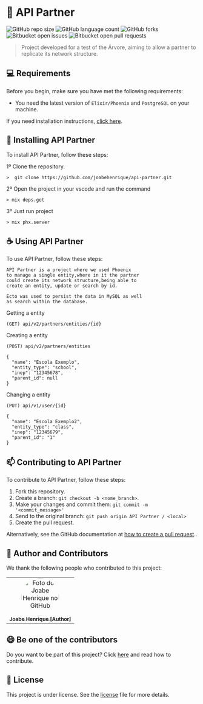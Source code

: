 # :deciduous_tree: API Partner

![GitHub repo size](https://img.shields.io/github/repo-size/joabehenrique/api-partner?style=flat)
![GitHub language count](https://img.shields.io/github/languages/count/joabehenrique/api-partner?style=flat)
![GitHub forks](https://img.shields.io/github/forks/joabehenrique/api-partner?style=flat)
![Bitbucket open issues](https://img.shields.io/bitbucket/issues/joabehenrique/api-partner?style=flat)
![Bitbucket open pull requests](https://img.shields.io/bitbucket/pr-raw/joabehenrique/api-partner?style=flat)

> Project developed for a test of the Árvore, aiming to allow a partner to replicate its network structure.

## 💻 Requirements

Before you begin, make sure you have met the following requirements:

- You need the latest version of `Elixir/Phoenix` and `PostgreSQL` on your machine.

If you need installation instructions, [click here](https://hexdocs.pm/phoenix/installation.html).

## 🚀 Installing API Partner

To install API Partner, follow these steps:

1º Clone the repository.

```
>  git clone https://github.com/joabehenrique/api-partner.git
```

2º Open the project in your vscode and run the command

```
> mix deps.get
```

3º Just run project

```
> mix phx.server
```

## ☕ Using API Partner

To use API Partner, follow these steps:

```
API Partner is a project where we used Phoenix
to manage a single entity,where in it the partner
could create its network structure,being able to
create an entity, update or search by id.

Ecto was used to persist the data in MySQL as well
as search within the database.
```

Getting a entity

```
(GET) api/v2/partners/entities/{id}
```

Creating a entity

```
(POST) api/v2/partners/entities

{
  "name": "Escola Exemplo",
  "entity_type": "school",
  "inep": "12345678",
  "parent_id": null
}
```

Changing a entity

```
(PUT) api/v1/user/{id}

{
  "name": "Escola Exemplo2",
  "entity_type": "class",
  "inep": "12345679",
  "parent_id": "1"
}
```

## 📫 Contributing to API Partner

To contribute to API Partner, follow these steps:

1. Fork this repository.
2. Create a branch: `git checkout -b <nome_branch>`.
3. Make your changes and commit them: `git commit -m '<commit_message>'`
4. Send to the original branch: `git push origin API Partner / <local>`
5. Create the pull request.

Alternatively, see the GitHub documentation at [how to create a pull request](https://help.github.com/en/github/collaborating-with-issues-and-pull-requests/creating-a-pull-request)..

## 🤝 Author and Contributors

We thank the following people who contributed to this project:

<table>
  <tr>
    <td align="center">
      <a href="https://github.com/joabehenrique">
        <img src="https://avatars3.githubusercontent.com/u/64988299" width="100px" style="border-radius: 90px" alt="Foto do Joabe Henrique no GitHub"/><br>
        <sub>
          <b>Joabe Henrique [Author]</b>
        </sub>
      </a>
    </td>
  </tr>
</table>

## 😄 Be one of the contributors<br>

Do you want to be part of this project? Click [here](https://github.com/joabehenrique/api-partner/blob/master/CONTRIBUTING.md) and read how to contribute.

## 📝 License

This project is under license. See the [license](https://github.com/joabehenrique/api-partner/blob/master/LICENSE.md) file for more details.
